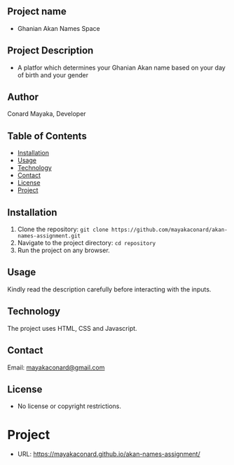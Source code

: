 ## Project name
- Ghanian Akan Names Space

## Project Description
- A platfor which determines your Ghanian Akan name based on your day of birth and your gender

## Author
Conard Mayaka, 
Developer


## Table of Contents

- [Installation](#installation)
- [Usage](#usage)
- [Technology](#technology)
- [Contact](#contact)
- [License](#license)
- [Project](#project)
## Installation

1. Clone the repository: `git clone https://github.com/mayakaconard/akan-names-assignment.git`
2. Navigate to the project directory: `cd repository`
3. Run the project on any browser.

## Usage

Kindly read the description carefully before interacting with the inputs. 

## Technology
The project uses HTML, CSS and Javascript.

## Contact
Email: mayakaconard@gmail.com

## License
- No license or copyright restrictions.

# Project
- URL: https://mayakaconard.github.io/akan-names-assignment/